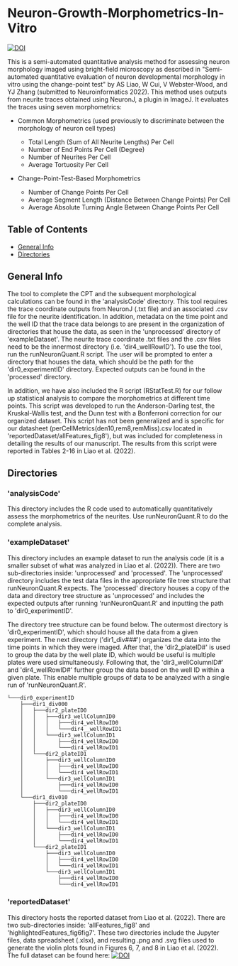 # Neuron-Growth-Morphometrics-In-Vitro
[![DOI](https://zenodo.org/badge/473702722.svg)](https://zenodo.org/badge/latestdoi/473702722)

This is a semi-automated quantitative analysis method for assessing neuron morphology imaged using bright-field microscopy as described in "Semi-automated quantitative evaluation of neuron developmental morphology in vitro using the change-point test" by AS Liao, W Cui, V Webster-Wood, and YJ Zhang (submitted to Neuroinformatics 2022). This method uses outputs from neurite traces obtained using NeuronJ, a plugin in ImageJ. It evaluates the traces using seven morphometrics:
* Common Morphometrics (used previously to discriminate between the morphology of neuron cell types) 
  * Total Length (Sum of All Neurite Lengths) Per Cell
  * Number of End Points Per Cell (Degree)
  * Number of Neurites Per Cell
  * Average Tortuosity Per Cell

* Change-Point-Test-Based Morphometrics
  * Number of Change Points Per Cell
  * Average Segment Length (Distance Between Change Points) Per Cell
  * Average Absolute Turning Angle Between Change Points Per Cell


## Table of Contents
* [General Info](#general-info)
* [Directories](#directories)

## General Info

The tool to complete the CPT and the subsequent morphological calculations can be found in the 'analysisCode' directory. This tool requires the trace coordinate outputs from NeuronJ (.txt file) and an associated .csv file for the neurite identification. In addition, metadata on the time point and the well ID that the trace data belongs to are present in the organization of directories that house the data, as seen in the 'unprocessed' directory of 'exampleDataset'. The neurite trace coordinate .txt files and the .csv files need to be the innermost directory (i.e. 'dir4_wellRowID'). To use the tool, run the runNeuronQuant.R script. The user will be prompted to enter a directory that houses the data, which should be the path for the 'dir0_experimentID' directory. Expected outputs can be found in the 'processed' directory. 

In addition, we have also included the R script (RStatTest.R) for our follow up statistical analysis to compare the morphometrics at different time points. This script was developed to run the Anderson-Darling test, the Kruskal-Wallis test, and the Dunn test with a Bonferroni correction for our organized dataset. This script has not been generalized and is specific for our datasheet (perCellMetrics(den10,rem8,remMiss).csv located in 'reportedDataset/allFeatures_fig8'), but was included for completeness in detailing the results of our manuscript. The results from this script were reported in Tables 2-16 in Liao et al. (2022).

## Directories
### 'analysisCode'
This directory includes the R code used to automatically quantitatively assess the morphometrics of the neurites. Use runNeuronQuant.R to do the complete analysis.

### 'exampleDataset'
This directory includes an example dataset to run the analysis code (it is a smaller subset of what was analyzed in Liao et al. (2022)). There are two sub-directories inside: 'unprocessed' and 'processed'. The 'unprocessed' directory includes the test data files in the appropriate file tree structure that runNeuronQuant.R expects. The 'processed' directory houses a copy of the data and directory tree structure as 'unprocessed' and includes the expected outputs after running 'runNeuronQuant.R' and inputting the path to 'dir0_experimentID'.

The directory tree structure can be found below. The outermost directory is 'dir0_experimentID', which should house all the data from a given experiment. The next directory ('dir1_div###') organizes the data into the time points in which they were imaged. After that, the 'dir2_plateID#' is used to group the data by the well plate ID, which would be useful is multiple plates were used simultaneously. Following that, the 'dir3_wellColumnID#' and 'dir4_wellRowID#' further group the data based on the well ID within a given plate. This enable multiple groups of data to be analyzed with a single run of 'runNeuronQuant.R'.

    └───dir0_experimentID
        ├───dir1_div000
        │   ├───dir2_plateID0
        │   │   ├───dir3_wellColumnID0
        │   │   │   ├───dir4_wellRowID0
        │   │   │   └───dir4__wellRowID1
        │   │   └───dir3_wellColumnID1
        │   │       ├───dir4_wellRowID0
        │   │       └───dir4_wellRowID1
        │   └───dir2_plateID1
        │       ├───dir3_wellColumnID0
        │       │   ├───dir4_wellRowID0
        │       │   └───dir4_wellRowID1
        │       └───dir3_wellColumnID1
        │           ├───dir4_wellRowID0
        │           └───dir4_wellRowID1
        └───dir1_div010
            ├───dir2_plateID0
            │   ├───dir3_wellColumnID0
            │   │   ├───dir4_wellRowID0
            │   │   └───dir4_wellRowID1
            │   └───dir3_wellColumnID1
            │       ├───dir4_wellRowID0
            │       └───dir4_wellRowID1
            └───dir2_plateID1
                ├───dir3_wellColumnID0
                │   ├───dir4_wellRowID0
                │   └───dir4_wellRowID1
                └───dir3_wellColumnID1
                    ├───dir4_wellRowID0
                    └───dir4_wellRowID1
                

### 'reportedDataset'
This directory hosts the reported dataset from Liao et al. (2022). There are two sub-directories inside: 'allFeatures_fig8' and 'highlightedFeatures_fig6fig7'. These two directories include the Jupyter files, data spreadsheet (.xlsx), and resulting .png and .svg files used to generate the violin plots found in Figures 6, 7, and 8 in Liao et al. (2022). 
The full dataset can be found here: [![DOI](https://zenodo.org/badge/DOI/10.5281/zenodo.6415474.svg)](https://doi.org/10.5281/zenodo.6415474)

